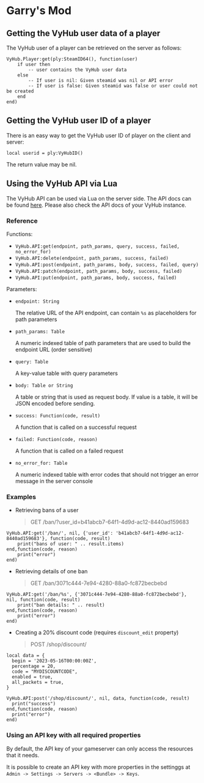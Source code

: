# Garry's Mod

## Getting the VyHub user data of a player

The VyHub user of a player can be retrieved on the server as follows:

```
VyHub.Player:get(ply:SteamID64(), function(user)
    if user then
        -- user contains the VyHub user data
    else
        -- If user is nil: Given steamid was nil or API error
        -- If user is false: Given steamid was false or user could not be created
    end
end)
```

## Getting the VyHub user ID of a player

There is an easy way to get the VyHub user ID of player on the client and server:

```
local userid = ply:VyHubID()
```

The return value may be nil.

## Using the VyHub API via Lua

The VyHub API can be used via Lua on the server side. The API docs can be found [here](https://api.vyhub.app/demo/v1/docs). Please also check the API docs of your VyHub instance.

### Reference

Functions:

- `VyHub.API:get(endpoint, path_params, query, success, failed, no_error_for)`
- `VyHub.API:delete(endpoint, path_params, success, failed)`
- `VyHub.API:post(endpoint, path_params, body, success, failed, query)`
- `VyHub.API:patch(endpoint, path_params, body, success, failed)`
- `VyHub.API:put(endpoint, path_params, body, success, failed)`
  
Parameters:

  - `endpoint: String`

    The relative URL of the API endpoint, can contain `%s` as placeholders for path parameters
 
  - `path_params: Table`

    A numeric indexed table of path parameters that are used to build the endpoint URL (order sensitive)
 
  - `query: Table` 

    A key-value table with query parameters
  
  - `body: Table or String`
    
    A table or string that is used as request body. If value is a table, it will be JSON encoded before sending.
  
  - `success: Function(code, result)`
  
    A function that is called on a successful request
  
  - `failed: Function(code, reason)`
  
    A function that is called on a failed request
  
  - `no_error_for: Table`
  
    A numeric indexed table with error codes that should not trigger an error message in the server console


### Examples

- Retrieving bans of a user

  > GET /ban/?user_id=b41abcb7-64f1-4d9d-ac12-8440ad159683

```
VyHub.API:get('/ban/', nil, {'user_id': 'b41abcb7-64f1-4d9d-ac12-8440ad159683'}, function(code, result)
    print("bans of user: " .. result.items)
end,function(code, reason)
    print("error")
end)
```

- Retrieving details of one ban

  > GET /ban/3071c444-7e94-4280-88a0-fc872becbebd

```
VyHub.API:get('/ban/%s', {'3071c444-7e94-4280-88a0-fc872becbebd'}, nil, function(code, result)
    print("ban details: " .. result)
end,function(code, reason)
    print("error")
end)
```

- Creating a 20% discount code (requires `discount_edit` property)

  > POST /shop/discount/

```
local data = {
  begin = '2023-05-16T00:00:00Z',
  percentage = 20,
  code = "MYDISCOUNTCODE",
  enabled = true,
  all_packets = true,
}

VyHub.API:post('/shop/discount/', nil, data, function(code, result)
  print("success")
end,function(code, reason)
  print("error")
end)
```

### Using an API key with all required properties

By default, the API key of your gameserver can only access the resources that it needs.

It is possible to create an API key with more properties in the settinggs at `Admin -> Settings -> Servers -> <Bundle> -> Keys`.
